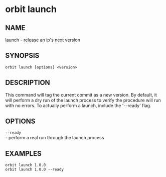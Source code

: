# __orbit launch__

## __NAME__

launch - release an ip's next version 

## __SYNOPSIS__

```
orbit launch [options] <version>
```

## __DESCRIPTION__

This command will tag the current commit as a new version. By default, it
will perform a dry run of the launch process to verify the procedure will 
run with no errors. To actually perform a launch, include the '--ready'
flag.   

## __OPTIONS__

`--ready`  
    - perform a real run through the launch process

## __EXAMPLES__

```
orbit launch 1.0.0
orbit launch 1.0.0 --ready
```